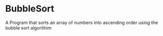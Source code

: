 # BubbleSort

A Program that sorts an array of numbers into ascending order using the bubble sort algorithim
